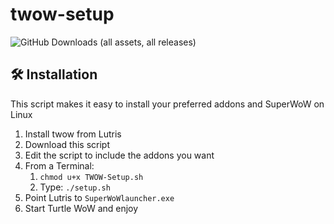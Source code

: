 # twow-setup
![GitHub Downloads (all assets, all releases)](https://img.shields.io/github/downloads/sondli/twow-setup/total?style=for-the-badge&labelColor=%231A365D&color=%23E9FC12)

## 🛠️ Installation
This script makes it easy to install your preferred addons and SuperWoW on Linux

1. Install twow from Lutris
2. Download this script
3. Edit the script to include the addons you want
4. From a Terminal: 
    1. `chmod u+x TWOW-Setup.sh`
    2. Type: `./setup.sh`
5. Point Lutris to `SuperWoWlauncher.exe`
6. Start Turtle WoW and enjoy
